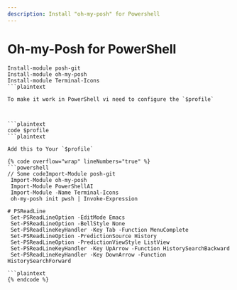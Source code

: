 ```yaml
---
description: Install "oh-my-posh" for Powershell
---
```


# Oh-my-Posh for PowerShell

```plaintext
Install-module posh-git
Install-module oh-my-posh
Install-module Terminal-Icons
```plaintext

To make it work in PowerShell vi need to configure the `$profile`



```plaintext
code $profile
```plaintext

Add this to Your `$profile`

{% code overflow="wrap" lineNumbers="true" %}
```powershell
// Some codeImport-Module posh-git
 Import-Module oh-my-posh
 Import-Module PowerShellAI
 Import-Module -Name Terminal-Icons
 oh-my-posh init pwsh | Invoke-Expression

# PSReadLine
 Set-PSReadLineOption -EditMode Emacs
 Set-PSReadLineOption -BellStyle None
 Set-PSReadlineKeyHandler -Key Tab -Function MenuComplete
 Set-PSReadLineOption -PredictionSource History
 Set-PSReadLineOption -PredictionViewStyle ListView
 Set-PSReadLineKeyHandler -Key UpArrow -Function HistorySearchBackward
 Set-PSReadLineKeyHandler -Key DownArrow -Function HistorySearchForward

```plaintext
{% endcode %}
